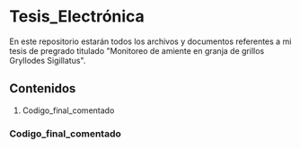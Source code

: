 # **Tesis_Electrónica**
En este repositorio estarán todos los archivos y documentos referentes a mi tesis de pregrado titulado "Monitoreo de amiente en granja de grillos Gryllodes Sigillatus".
 
 ## Contenidos
 1. Codigo_final_comentado
 
 ### Codigo_final_comentado
 
 

